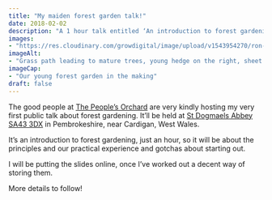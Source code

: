 ```yaml
---
title: "My maiden forest garden talk!"
date: 2018-02-02
description: "A 1 hour talk entitled ‘An introduction to forest gardening’, St Dogmaels Abbey, 7.30PM Friday 23rd February 2018, hosted by The People’s Orchard"
images: 
- "https://res.cloudinary.com/growdigital/image/upload/v1543954270/ron-bum-25739902778.jpg"
imageAlt: 
- "Grass path leading to mature trees, young hedge on the right, sheet mulch on the left"
imageCap:
- "Our young forest garden in the making"
draft: false
---
```


The good people at [The People’s Orchard](https://www.facebook.com/peoplesorchardstdogs/) are very kindly hosting my very first public talk about forest gardening. It’ll be held at [St Dogmaels Abbey](http://www.stdogmaelsabbey.org.uk/contact.php) [SA43 3DX](https://binged.it/2DW5Hb0) in Pembrokeshire, near Cardigan, West Wales.

It’s an introduction to forest gardening, just an hour, so it will be about the principles and our practical experience and gotchas about starting out.

I will be putting the slides online, once I’ve worked out a decent way of storing them.

More details to follow!
